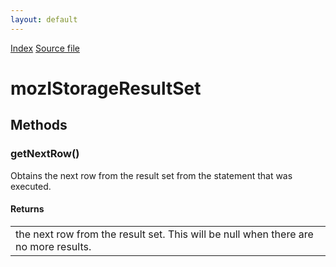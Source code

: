 ```yaml
---
layout: default
---
```

<div id='links'><a href="../index.html">Index</a>
<a href="http://dxr.mozilla.org/mozilla-central/source/storage/public/mozIStorageResultSet.idl">Source file</a>
</div>

# mozIStorageResultSet #

## Methods ##

### getNextRow() ###
  
Obtains the next row from the result set from the statement that was  
executed.  
  
  

#### Returns ####

<table>

<tr>
<td>the next row from the result set.  This will be null when there  
         are no more results.  
</td>
</tr>

</table>
